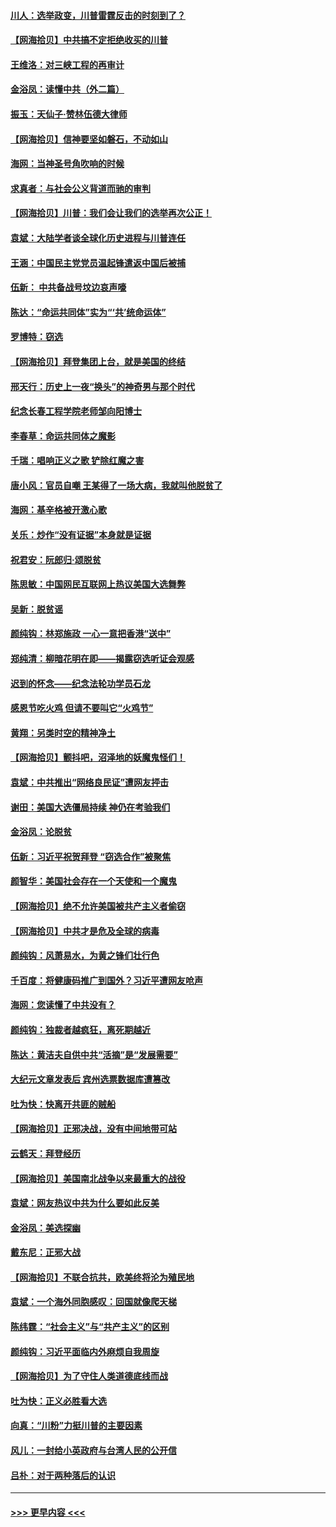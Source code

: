#### [川人：选举政变，川普雷霆反击的时刻到了？](../pages/nsc993/n12599291.md?t=12070002) 
#### [【网海拾贝】中共搞不定拒绝收买的川普](../pages/nsc993/n12598955.md?t=12070002) 
#### [王维洛：对三峡工程的再审计](../pages/nsc993/n12598436.md?t=12070002) 
#### [金浴凤：读懂中共（外二篇）](../pages/nsc993/n12597943.md?t=12070002) 
#### [振玉：天仙子‧赞林伍德大律师](../pages/nsc993/n12597929.md?t=12070002) 
#### [【网海拾贝】信神要坚如磐石，不动如山](../pages/nsc993/n12597901.md?t=12070002) 
#### [海网：当神圣号角吹响的时候](../pages/nsc993/n12595891.md?t=12070002) 
#### [求真者：与社会公义背道而驰的审判](../pages/nsc993/n12595868.md?t=12070002) 
#### [【网海拾贝】川普：我们会让我们的选举再次公正！](../pages/nsc993/n12594930.md?t=12070002) 
#### [袁斌：大陆学者谈全球化历史进程与川普连任](../pages/nsc993/n12594690.md?t=12070002) 
#### [王涵：中国民主党党员温起锋遣返中国后被捕](../pages/nsc993/n12594540.md?t=12070002) 
#### [伍新： 中共备战号坟边哀声嚎](../pages/nsc993/n12593086.md?t=12070002) 
#### [陈达：“命运共同体”实为“‘共’统命运体”](../pages/nsc993/n12590865.md?t=12070002) 
#### [罗博特：窃选](../pages/nsc993/n12590619.md?t=12070002) 
#### [【网海拾贝】拜登集团上台，就是美国的终结](../pages/nsc993/n12589725.md?t=12070002) 
#### [邢天行：历史上一夜“换头”的神奇男与那个时代](../pages/nsc993/n12589424.md?t=12070002) 
#### [纪念长春工程学院老师邹向阳博士](../pages/nsc993/n12585390.md?t=12070002) 
#### [李春草：命运共同体之魔影](../pages/nsc993/n12585026.md?t=12070002) 
#### [千瑞：唱响正义之歌 铲除红魔之害](../pages/nsc993/n12585002.md?t=12070002) 
#### [唐小风：官员自嘲 王某得了一场大病，我就叫他脱贫了](../pages/nsc993/n12584981.md?t=12070002) 
#### [海网：基辛格被开激心歌](../pages/nsc993/n12584946.md?t=12070002) 
#### [关乐：炒作“没有证据”本身就是证据](../pages/nsc993/n12583146.md?t=12070002) 
#### [祝君安：阮郎归‧颂脱贫](../pages/nsc993/n12583119.md?t=12070002) 
#### [陈思敏：中国网民互联网上热议美国大选舞弊](../pages/nsc993/n12582845.md?t=12070002) 
#### [吴新：脱贫谣](../pages/nsc993/n12580839.md?t=12070002) 
#### [颜纯钩：林郑施政 一心一意把香港“送中”](../pages/nsc993/n12580805.md?t=12070002) 
#### [郑纯清：柳暗花明在即——揭露窃选听证会观感](../pages/nsc993/n12580795.md?t=12070002) 
#### [迟到的怀念——纪念法轮功学员石龙](../pages/nsc993/n12580245.md?t=12070002) 
#### [感恩节吃火鸡  但请不要叫它“火鸡节”](../pages/nsc993/n12580252.md?t=12070002) 
#### [黄翔：另类时空的精神净土](../pages/nsc993/n12578638.md?t=12070002) 
#### [【网海拾贝】颤抖吧，沼泽地的妖魔鬼怪们！](../pages/nsc993/n12578552.md?t=12070002) 
#### [袁斌：中共推出“网络良民证”遭网友抨击](../pages/nsc993/n12578511.md?t=12070002) 
#### [谢田：美国大选僵局持续 神仍在考验我们](../pages/nsc993/n12577432.md?t=12070002) 
#### [金浴凤：论脱贫](../pages/nsc993/n12576386.md?t=12070002) 
#### [伍新：习近平祝贺拜登 “窃选合作”被聚焦](../pages/nsc993/n12576358.md?t=12070002) 
#### [颜智华：美国社会存在一个天使和一个魔鬼](../pages/nsc993/n12574299.md?t=12070002) 
#### [【网海拾贝】绝不允许美国被共产主义者偷窃](../pages/nsc993/n12573396.md?t=12070002) 
#### [【网海拾贝】中共才是危及全球的病毒](../pages/nsc993/n12571204.md?t=12070002) 
#### [颜纯钩：风萧易水，为黄之锋们壮行色](../pages/nsc993/n12571487.md?t=12070002) 
#### [千百度：将健康码推广到国外？习近平遭网友呛声](../pages/nsc993/n12570808.md?t=12070002) 
#### [海网：您读懂了中共没有？](../pages/nsc993/n12570487.md?t=12070002) 
#### [颜纯钩：独裁者越疯狂，离死期越近](../pages/nsc993/n12569055.md?t=12070002) 
#### [陈达：黄洁夫自供中共“活摘”是“发展需要”](../pages/nsc993/n12568541.md?t=12070002) 
#### [大纪元文章发表后 宾州选票数据库遭篡改](../pages/nsc993/n12568105.md?t=12070002) 
#### [吐为快：快离开共匪的贼船](../pages/nsc993/n12568462.md?t=12070002) 
#### [【网海拾贝】正邪决战，没有中间地带可站](../pages/nsc993/n12568439.md?t=12070002) 
#### [云鹤天：拜登经历](../pages/nsc993/n12567294.md?t=12070002) 
#### [【网海拾贝】美国南北战争以来最重大的战役](../pages/nsc993/n12567247.md?t=12070002) 
#### [袁斌：网友热议中共为什么要如此反美](../pages/nsc993/n12567162.md?t=12070002) 
#### [金浴凤：美选探幽](../pages/nsc993/n12567147.md?t=12070002) 
#### [戴东尼：正邪大战](../pages/nsc993/n12567033.md?t=12070002) 
#### [【网海拾贝】不联合抗共，欧美终将沦为殖民地](../pages/nsc993/n12565068.md?t=12070002) 
#### [袁斌：一个海外同胞感叹：回国就像爬天梯](../pages/nsc993/n12564986.md?t=12070002) 
#### [陈纬霆：“社会主义”与“共产主义”的区别](../pages/nsc993/n12562417.md?t=12070002) 
#### [颜纯钩：习近平面临内外麻烦自我周旋](../pages/nsc993/n12563356.md?t=12070002) 
#### [【网海拾贝】为了守住人类道德底线而战](../pages/nsc993/n12562542.md?t=12070002) 
#### [吐为快：正义必胜看大选](../pages/nsc993/n12561967.md?t=12070002) 
#### [向真：“川粉”力挺川普的主要因素](../pages/nsc993/n12560774.md?t=12070002) 
#### [风儿：一封给小英政府与台湾人民的公开信](../pages/nsc993/n12560581.md?t=12070002) 
#### [吕朴：对于两种落后的认识](../pages/nsc993/n12560492.md?t=12070002) 

----
#### [ >>> 更早内容 <<< ](../indexes/nsc993-earlier.md)

